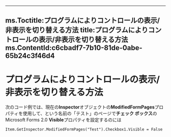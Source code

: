 

---
ms.Toctitle:プログラムによりコントロールの表示/非表示を切り替える方法
title:プログラムによりコントロールの表示/非表示を切り替える方法
ms.ContentId:c6cbadf7-7b10-81de-0abe-65b24c3f46d4
---
# プログラムによりコントロールの表示/非表示を切り替える方法




次のコード例では、現在の**Inspector**オブジェクトの**ModifiedFormPages**プロパティを使用して、という名前の「テスト」のページで**チェック ボックス**の Microsoft Forms 2.0 **Visible**プロパティを設定するのには

```sourcecode
Item.GetInspector.ModifiedFormPages("Test").Checkbox1.Visible = False
```



